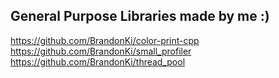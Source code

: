 ## General Purpose Libraries made by me :)

https://github.com/BrandonKi/color-print-cpp
https://github.com/BrandonKi/small_profiler
https://github.com/BrandonKi/thread_pool